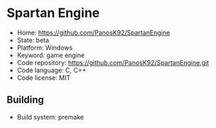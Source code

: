 # Spartan Engine

- Home: https://github.com/PanosK92/SpartanEngine
- State: beta
- Platform: Windows
- Keyword: game engine
- Code repository: https://github.com/PanosK92/SpartanEngine.git
- Code language: C, C++
- Code license: MIT

## Building

- Build system: premake
